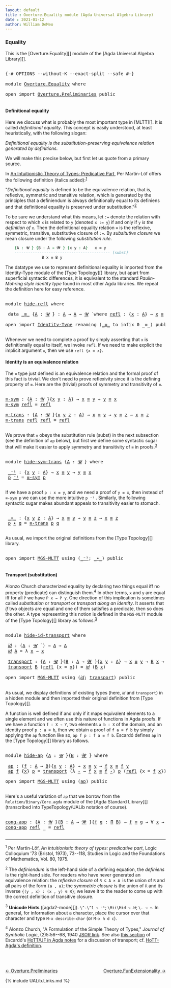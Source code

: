 ```yaml
---
layout: default
title : Overture.Equality module (Agda Universal Algebra Library)
date : 2021-01-12
author: William DeMeo
---
```


### <a id="equality">Equality</a>

This is the [Overture.Equality][] module of the [Agda Universal Algebra Library][].

<pre class="Agda">

<a id="266" class="Symbol">{-#</a> <a id="270" class="Keyword">OPTIONS</a> <a id="278" class="Pragma">--without-K</a> <a id="290" class="Pragma">--exact-split</a> <a id="304" class="Pragma">--safe</a> <a id="311" class="Symbol">#-}</a>

<a id="316" class="Keyword">module</a> <a id="323" href="Overture.Equality.html" class="Module">Overture.Equality</a> <a id="341" class="Keyword">where</a>

<a id="348" class="Keyword">open</a> <a id="353" class="Keyword">import</a> <a id="360" href="Overture.Preliminaries.html" class="Module">Overture.Preliminaries</a> <a id="383" class="Keyword">public</a>

</pre>

#### <a id="definitional-equality">Definitional equality</a>

Here we discuss what is probably the most important type in [MLTT][]. It is called *definitional equality*. This concept is easily understood, at least heuristically, with the following slogan:

*Definitional equality is the substitution-preserving equivalence relation generated by definitions.*

We will make this precise below, but first let us quote from a primary source.

In [An Intuitionistic Theory of Types: Predicative Part](https://www.sciencedirect.com/science/article/pii/S0049237X08719451), Per Martin-Löf offers the following definition (italics added):<sup>[1](Overture.Equality.html#fn1)</sup>

"*Definitional equality* is defined to be the equivalence relation, that is, reflexive, symmetric and transitive relation, which is generated by the principles that a definiendum is always definitionally equal to its definiens and that definitional equality is preserved under substitution."<sup>[2](Overture.Equality.html#fn2)

To be sure we understand what this means, let `:=` denote the relation with respect to which `x` is related to `y` (denoted `x := y`) if and only if `y` *is the definition of* `x`.  Then the definitional equality relation `≡` is the reflexive, symmetric, transitive, substitutive closure of `:=`. By *subsitutive closure* we mean closure under the following *substitution rule*.


```agda
    {A : 𝓤 ̇} {B : A → 𝓦 ̇} {x y : A}   x ≡ y
    ------------------------------------------ (subst)
                B x ≡ B y
```

The datatype we use to represent definitional equality is imported from the Identity-Type module of the [Type Topology][] library, but apart from superficial syntactic differences, it is equivalent to the standard *Paulin-Mohring style identity type* found in most other Agda libraries.  We repeat the definition here for easy reference.

<pre class="Agda">

<a id="2280" class="Keyword">module</a> <a id="hide-refl"></a><a id="2287" href="Overture.Equality.html#2287" class="Module">hide-refl</a> <a id="2297" class="Keyword">where</a>

 <a id="2305" class="Keyword">data</a> <a id="hide-refl._≡_"></a><a id="2310" href="Overture.Equality.html#2310" class="Datatype Operator">_≡_</a> <a id="2314" class="Symbol">{</a><a id="2315" href="Overture.Equality.html#2315" class="Bound">A</a> <a id="2317" class="Symbol">:</a> <a id="2319" href="Universes.html#260" class="Generalizable">𝓤</a> <a id="2321" href="Universes.html#403" class="Function Operator">̇</a><a id="2322" class="Symbol">}</a> <a id="2324" class="Symbol">:</a> <a id="2326" href="Overture.Equality.html#2315" class="Bound">A</a> <a id="2328" class="Symbol">→</a> <a id="2330" href="Overture.Equality.html#2315" class="Bound">A</a> <a id="2332" class="Symbol">→</a> <a id="2334" href="Overture.Equality.html#2319" class="Bound">𝓤</a> <a id="2336" href="Universes.html#403" class="Function Operator">̇</a> <a id="2338" class="Keyword">where</a> <a id="hide-refl._≡_.refl"></a><a id="2344" href="Overture.Equality.html#2344" class="InductiveConstructor">refl</a> <a id="2349" class="Symbol">:</a> <a id="2351" class="Symbol">{</a><a id="2352" href="Overture.Equality.html#2352" class="Bound">x</a> <a id="2354" class="Symbol">:</a> <a id="2356" href="Overture.Equality.html#2315" class="Bound">A</a><a id="2357" class="Symbol">}</a> <a id="2359" class="Symbol">→</a> <a id="2361" href="Overture.Equality.html#2352" class="Bound">x</a> <a id="2363" href="Overture.Equality.html#2310" class="Datatype Operator">≡</a> <a id="2365" href="Overture.Equality.html#2352" class="Bound">x</a>

<a id="2368" class="Keyword">open</a> <a id="2373" class="Keyword">import</a> <a id="2380" href="Identity-Type.html" class="Module">Identity-Type</a> <a id="2394" class="Keyword">renaming</a> <a id="2403" class="Symbol">(</a><a id="2404" href="Identity-Type.html#121" class="Datatype Operator">_≡_</a> <a id="2408" class="Symbol">to</a> <a id="2411" class="Keyword">infix</a> <a id="2417" class="Number">0</a> <a id="2419" class="Datatype Operator">_≡_</a><a id="2422" class="Symbol">)</a> <a id="2424" class="Keyword">public</a>

</pre>

Whenever we need to complete a proof by simply asserting that `x` is definitionally equal to itself, we invoke `refl`.  If we need to make explicit the implicit argument `x`, then we use `refl {x = x}`.



#### <a id="identity-is-an-equivalence-relation">Identity is an equivalence relation</a>

The `≡` type just defined is an equivalence relation and the formal proof of this fact is trivial. We don't need to prove reflexivity since it is the defining property of `≡`.  Here are the (trivial) proofs of symmetry and transitivity of `≡`.

<pre class="Agda">

<a id="≡-sym"></a><a id="2999" href="Overture.Equality.html#2999" class="Function">≡-sym</a> <a id="3005" class="Symbol">:</a> <a id="3007" class="Symbol">{</a><a id="3008" href="Overture.Equality.html#3008" class="Bound">A</a> <a id="3010" class="Symbol">:</a> <a id="3012" href="Universes.html#260" class="Generalizable">𝓤</a> <a id="3014" href="Universes.html#403" class="Function Operator">̇</a><a id="3015" class="Symbol">}{</a><a id="3017" href="Overture.Equality.html#3017" class="Bound">x</a> <a id="3019" href="Overture.Equality.html#3019" class="Bound">y</a> <a id="3021" class="Symbol">:</a> <a id="3023" href="Overture.Equality.html#3008" class="Bound">A</a><a id="3024" class="Symbol">}</a> <a id="3026" class="Symbol">→</a> <a id="3028" href="Overture.Equality.html#3017" class="Bound">x</a> <a id="3030" href="Overture.Equality.html#2419" class="Datatype Operator">≡</a> <a id="3032" href="Overture.Equality.html#3019" class="Bound">y</a> <a id="3034" class="Symbol">→</a> <a id="3036" href="Overture.Equality.html#3019" class="Bound">y</a> <a id="3038" href="Overture.Equality.html#2419" class="Datatype Operator">≡</a> <a id="3040" href="Overture.Equality.html#3017" class="Bound">x</a>
<a id="3042" href="Overture.Equality.html#2999" class="Function">≡-sym</a> <a id="3048" href="Identity-Type.html#162" class="InductiveConstructor">refl</a> <a id="3053" class="Symbol">=</a> <a id="3055" href="Identity-Type.html#162" class="InductiveConstructor">refl</a>

<a id="≡-trans"></a><a id="3061" href="Overture.Equality.html#3061" class="Function">≡-trans</a> <a id="3069" class="Symbol">:</a> <a id="3071" class="Symbol">{</a><a id="3072" href="Overture.Equality.html#3072" class="Bound">A</a> <a id="3074" class="Symbol">:</a> <a id="3076" href="Universes.html#260" class="Generalizable">𝓤</a> <a id="3078" href="Universes.html#403" class="Function Operator">̇</a><a id="3079" class="Symbol">}{</a><a id="3081" href="Overture.Equality.html#3081" class="Bound">x</a> <a id="3083" href="Overture.Equality.html#3083" class="Bound">y</a> <a id="3085" href="Overture.Equality.html#3085" class="Bound">z</a> <a id="3087" class="Symbol">:</a> <a id="3089" href="Overture.Equality.html#3072" class="Bound">A</a><a id="3090" class="Symbol">}</a> <a id="3092" class="Symbol">→</a> <a id="3094" href="Overture.Equality.html#3081" class="Bound">x</a> <a id="3096" href="Overture.Equality.html#2419" class="Datatype Operator">≡</a> <a id="3098" href="Overture.Equality.html#3083" class="Bound">y</a> <a id="3100" class="Symbol">→</a> <a id="3102" href="Overture.Equality.html#3083" class="Bound">y</a> <a id="3104" href="Overture.Equality.html#2419" class="Datatype Operator">≡</a> <a id="3106" href="Overture.Equality.html#3085" class="Bound">z</a> <a id="3108" class="Symbol">→</a> <a id="3110" href="Overture.Equality.html#3081" class="Bound">x</a> <a id="3112" href="Overture.Equality.html#2419" class="Datatype Operator">≡</a> <a id="3114" href="Overture.Equality.html#3085" class="Bound">z</a>
<a id="3116" href="Overture.Equality.html#3061" class="Function">≡-trans</a> <a id="3124" href="Identity-Type.html#162" class="InductiveConstructor">refl</a> <a id="3129" href="Identity-Type.html#162" class="InductiveConstructor">refl</a> <a id="3134" class="Symbol">=</a> <a id="3136" href="Identity-Type.html#162" class="InductiveConstructor">refl</a>

</pre>

We prove that `≡` obeys the substitution rule (subst) in the next subsection (see the definition of `ap` below), but first we define some syntactic sugar that will make it easier to apply symmetry and transitivity of `≡` in proofs.<sup>[3](Overture.Equality.html#fn3)</sup>

<pre class="Agda">

<a id="3443" class="Keyword">module</a> <a id="hide-sym-trans"></a><a id="3450" href="Overture.Equality.html#3450" class="Module">hide-sym-trans</a> <a id="3465" class="Symbol">{</a><a id="3466" href="Overture.Equality.html#3466" class="Bound">A</a> <a id="3468" class="Symbol">:</a> <a id="3470" href="Universes.html#260" class="Generalizable">𝓤</a> <a id="3472" href="Universes.html#403" class="Function Operator">̇</a><a id="3473" class="Symbol">}</a> <a id="3475" class="Keyword">where</a>

 <a id="hide-sym-trans._⁻¹"></a><a id="3483" href="Overture.Equality.html#3483" class="Function Operator">_⁻¹</a> <a id="3487" class="Symbol">:</a> <a id="3489" class="Symbol">{</a><a id="3490" href="Overture.Equality.html#3490" class="Bound">x</a> <a id="3492" href="Overture.Equality.html#3492" class="Bound">y</a> <a id="3494" class="Symbol">:</a> <a id="3496" href="Overture.Equality.html#3466" class="Bound">A</a><a id="3497" class="Symbol">}</a> <a id="3499" class="Symbol">→</a> <a id="3501" href="Overture.Equality.html#3490" class="Bound">x</a> <a id="3503" href="Overture.Equality.html#2419" class="Datatype Operator">≡</a> <a id="3505" href="Overture.Equality.html#3492" class="Bound">y</a> <a id="3507" class="Symbol">→</a> <a id="3509" href="Overture.Equality.html#3492" class="Bound">y</a> <a id="3511" href="Overture.Equality.html#2419" class="Datatype Operator">≡</a> <a id="3513" href="Overture.Equality.html#3490" class="Bound">x</a>
 <a id="3516" href="Overture.Equality.html#3516" class="Bound">p</a> <a id="3518" href="Overture.Equality.html#3483" class="Function Operator">⁻¹</a> <a id="3521" class="Symbol">=</a> <a id="3523" href="Overture.Equality.html#2999" class="Function">≡-sym</a> <a id="3529" href="Overture.Equality.html#3516" class="Bound">p</a>

</pre>

If we have a proof `p : x ≡ y`, and we need a proof of `y ≡ x`, then instead of `≡-sym p` we can use the more intuitive `p ⁻¹` . Similarly, the following syntactic sugar makes abundant appeals to transitivity easier to stomach.

<pre class="Agda">

 <a id="hide-sym-trans._∙_"></a><a id="3788" href="Overture.Equality.html#3788" class="Function Operator">_∙_</a> <a id="3792" class="Symbol">:</a> <a id="3794" class="Symbol">{</a><a id="3795" href="Overture.Equality.html#3795" class="Bound">x</a> <a id="3797" href="Overture.Equality.html#3797" class="Bound">y</a> <a id="3799" href="Overture.Equality.html#3799" class="Bound">z</a> <a id="3801" class="Symbol">:</a> <a id="3803" href="Overture.Equality.html#3466" class="Bound">A</a><a id="3804" class="Symbol">}</a> <a id="3806" class="Symbol">→</a> <a id="3808" href="Overture.Equality.html#3795" class="Bound">x</a> <a id="3810" href="Overture.Equality.html#2419" class="Datatype Operator">≡</a> <a id="3812" href="Overture.Equality.html#3797" class="Bound">y</a> <a id="3814" class="Symbol">→</a> <a id="3816" href="Overture.Equality.html#3797" class="Bound">y</a> <a id="3818" href="Overture.Equality.html#2419" class="Datatype Operator">≡</a> <a id="3820" href="Overture.Equality.html#3799" class="Bound">z</a> <a id="3822" class="Symbol">→</a> <a id="3824" href="Overture.Equality.html#3795" class="Bound">x</a> <a id="3826" href="Overture.Equality.html#2419" class="Datatype Operator">≡</a> <a id="3828" href="Overture.Equality.html#3799" class="Bound">z</a>
 <a id="3831" href="Overture.Equality.html#3831" class="Bound">p</a> <a id="3833" href="Overture.Equality.html#3788" class="Function Operator">∙</a> <a id="3835" href="Overture.Equality.html#3835" class="Bound">q</a> <a id="3837" class="Symbol">=</a> <a id="3839" href="Overture.Equality.html#3061" class="Function">≡-trans</a> <a id="3847" href="Overture.Equality.html#3831" class="Bound">p</a> <a id="3849" href="Overture.Equality.html#3835" class="Bound">q</a>

</pre>

As usual, we import the original definitions from the [Type Topology][] library.

<pre class="Agda">

<a id="3960" class="Keyword">open</a> <a id="3965" class="Keyword">import</a> <a id="3972" href="MGS-MLTT.html" class="Module">MGS-MLTT</a> <a id="3981" class="Keyword">using</a> <a id="3987" class="Symbol">(</a><a id="3988" href="MGS-MLTT.html#6125" class="Function Operator">_⁻¹</a><a id="3991" class="Symbol">;</a> <a id="3993" href="MGS-MLTT.html#5910" class="Function Operator">_∙_</a><a id="3996" class="Symbol">)</a> <a id="3998" class="Keyword">public</a>

</pre>

#### <a id="transport">Transport (substitution)</a>

Alonzo Church characterized equality by declaring two things equal iff no property (predicate) can distinguish them.<sup>[4](Overture.Equality.html#fn4)</sup>  In other terms, `x` and `y` are equal iff for all `P` we have `P x → P y`.  One direction of this implication is sometimes called *substitution* or *transport* or *transport along an identity*.  It asserts that *if* two objects are equal and one of them satisfies a predicate, then so does the other. A type representing this notion is defined in the `MGS-MLTT` module of the [Type Topology][] library as follows.<sup>[3](Preliminaries.Equality.html#fn3)</sup>

<pre class="Agda">

<a id="4707" class="Keyword">module</a> <a id="hide-id-transport"></a><a id="4714" href="Overture.Equality.html#4714" class="Module">hide-id-transport</a> <a id="4732" class="Keyword">where</a>

 <a id="hide-id-transport.𝑖𝑑"></a><a id="4740" href="Overture.Equality.html#4740" class="Function">𝑖𝑑</a> <a id="4743" class="Symbol">:</a> <a id="4745" class="Symbol">(</a><a id="4746" href="Overture.Equality.html#4746" class="Bound">A</a> <a id="4748" class="Symbol">:</a> <a id="4750" href="Universes.html#260" class="Generalizable">𝓤</a> <a id="4752" href="Universes.html#403" class="Function Operator">̇</a> <a id="4754" class="Symbol">)</a> <a id="4756" class="Symbol">→</a> <a id="4758" href="Overture.Equality.html#4746" class="Bound">A</a> <a id="4760" class="Symbol">→</a> <a id="4762" href="Overture.Equality.html#4746" class="Bound">A</a>
 <a id="4765" href="Overture.Equality.html#4740" class="Function">𝑖𝑑</a> <a id="4768" href="Overture.Equality.html#4768" class="Bound">A</a> <a id="4770" class="Symbol">=</a> <a id="4772" class="Symbol">λ</a> <a id="4774" href="Overture.Equality.html#4774" class="Bound">x</a> <a id="4776" class="Symbol">→</a> <a id="4778" href="Overture.Equality.html#4774" class="Bound">x</a>

 <a id="hide-id-transport.transport"></a><a id="4782" href="Overture.Equality.html#4782" class="Function">transport</a> <a id="4792" class="Symbol">:</a> <a id="4794" class="Symbol">{</a><a id="4795" href="Overture.Equality.html#4795" class="Bound">A</a> <a id="4797" class="Symbol">:</a> <a id="4799" href="Universes.html#260" class="Generalizable">𝓤</a> <a id="4801" href="Universes.html#403" class="Function Operator">̇</a><a id="4802" class="Symbol">}(</a><a id="4804" href="Overture.Equality.html#4804" class="Bound">B</a> <a id="4806" class="Symbol">:</a> <a id="4808" href="Overture.Equality.html#4795" class="Bound">A</a> <a id="4810" class="Symbol">→</a> <a id="4812" href="Universes.html#264" class="Generalizable">𝓦</a> <a id="4814" href="Universes.html#403" class="Function Operator">̇</a><a id="4815" class="Symbol">){</a><a id="4817" href="Overture.Equality.html#4817" class="Bound">x</a> <a id="4819" href="Overture.Equality.html#4819" class="Bound">y</a> <a id="4821" class="Symbol">:</a> <a id="4823" href="Overture.Equality.html#4795" class="Bound">A</a><a id="4824" class="Symbol">}</a> <a id="4826" class="Symbol">→</a> <a id="4828" href="Overture.Equality.html#4817" class="Bound">x</a> <a id="4830" href="Overture.Equality.html#2419" class="Datatype Operator">≡</a> <a id="4832" href="Overture.Equality.html#4819" class="Bound">y</a> <a id="4834" class="Symbol">→</a> <a id="4836" href="Overture.Equality.html#4804" class="Bound">B</a> <a id="4838" href="Overture.Equality.html#4817" class="Bound">x</a> <a id="4840" class="Symbol">→</a> <a id="4842" href="Overture.Equality.html#4804" class="Bound">B</a> <a id="4844" href="Overture.Equality.html#4819" class="Bound">y</a>
 <a id="4847" href="Overture.Equality.html#4782" class="Function">transport</a> <a id="4857" href="Overture.Equality.html#4857" class="Bound">B</a> <a id="4859" class="Symbol">(</a><a id="4860" href="Identity-Type.html#162" class="InductiveConstructor">refl</a> <a id="4865" class="Symbol">{</a><a id="4866" class="Argument">x</a> <a id="4868" class="Symbol">=</a> <a id="4870" href="Overture.Equality.html#4870" class="Bound">x</a><a id="4871" class="Symbol">})</a> <a id="4874" class="Symbol">=</a> <a id="4876" href="Overture.Equality.html#4740" class="Function">𝑖𝑑</a> <a id="4879" class="Symbol">(</a><a id="4880" href="Overture.Equality.html#4857" class="Bound">B</a> <a id="4882" href="Overture.Equality.html#4870" class="Bound">x</a><a id="4883" class="Symbol">)</a>

<a id="4886" class="Keyword">open</a> <a id="4891" class="Keyword">import</a> <a id="4898" href="MGS-MLTT.html" class="Module">MGS-MLTT</a> <a id="4907" class="Keyword">using</a> <a id="4913" class="Symbol">(</a><a id="4914" href="MGS-MLTT.html#3778" class="Function">𝑖𝑑</a><a id="4916" class="Symbol">;</a> <a id="4918" href="MGS-MLTT.html#4946" class="Function">transport</a><a id="4927" class="Symbol">)</a> <a id="4929" class="Keyword">public</a>

</pre>

As usual, we display definitions of existing types (here, `𝑖𝑑` and `transport`) in a hidden module and then imported their original definition from [Type Topology][].

A function is well defined if and only if it maps equivalent elements to a single element and we often use this nature of functions in Agda proofs.  If we have a function `f : X → Y`, two elements `a b : X` of the domain, and an identity proof `p : a ≡ b`, then we obtain a proof of `f a ≡ f b` by simply applying the `ap` function like so, `ap f p : f a ≡ f b`. Escardó defines `ap` in the [Type Topology][] library as follows.

<pre class="Agda">

<a id="5561" class="Keyword">module</a> <a id="hide-ap"></a><a id="5568" href="Overture.Equality.html#5568" class="Module">hide-ap</a> <a id="5576" class="Symbol">{</a><a id="5577" href="Overture.Equality.html#5577" class="Bound">A</a> <a id="5579" class="Symbol">:</a> <a id="5581" href="Universes.html#260" class="Generalizable">𝓤</a> <a id="5583" href="Universes.html#403" class="Function Operator">̇</a><a id="5584" class="Symbol">}{</a><a id="5586" href="Overture.Equality.html#5586" class="Bound">B</a> <a id="5588" class="Symbol">:</a> <a id="5590" href="Universes.html#264" class="Generalizable">𝓦</a> <a id="5592" href="Universes.html#403" class="Function Operator">̇</a><a id="5593" class="Symbol">}</a> <a id="5595" class="Keyword">where</a>

 <a id="hide-ap.ap"></a><a id="5603" href="Overture.Equality.html#5603" class="Function">ap</a> <a id="5606" class="Symbol">:</a> <a id="5608" class="Symbol">(</a><a id="5609" href="Overture.Equality.html#5609" class="Bound">f</a> <a id="5611" class="Symbol">:</a> <a id="5613" href="Overture.Equality.html#5577" class="Bound">A</a> <a id="5615" class="Symbol">→</a> <a id="5617" href="Overture.Equality.html#5586" class="Bound">B</a><a id="5618" class="Symbol">){</a><a id="5620" href="Overture.Equality.html#5620" class="Bound">x</a> <a id="5622" href="Overture.Equality.html#5622" class="Bound">y</a> <a id="5624" class="Symbol">:</a> <a id="5626" href="Overture.Equality.html#5577" class="Bound">A</a><a id="5627" class="Symbol">}</a> <a id="5629" class="Symbol">→</a> <a id="5631" href="Overture.Equality.html#5620" class="Bound">x</a> <a id="5633" href="Overture.Equality.html#2419" class="Datatype Operator">≡</a> <a id="5635" href="Overture.Equality.html#5622" class="Bound">y</a> <a id="5637" class="Symbol">→</a> <a id="5639" href="Overture.Equality.html#5609" class="Bound">f</a> <a id="5641" href="Overture.Equality.html#5620" class="Bound">x</a> <a id="5643" href="Overture.Equality.html#2419" class="Datatype Operator">≡</a> <a id="5645" href="Overture.Equality.html#5609" class="Bound">f</a> <a id="5647" href="Overture.Equality.html#5622" class="Bound">y</a>
 <a id="5650" href="Overture.Equality.html#5603" class="Function">ap</a> <a id="5653" href="Overture.Equality.html#5653" class="Bound">f</a> <a id="5655" class="Symbol">{</a><a id="5656" href="Overture.Equality.html#5656" class="Bound">x</a><a id="5657" class="Symbol">}</a> <a id="5659" href="Overture.Equality.html#5659" class="Bound">p</a> <a id="5661" class="Symbol">=</a> <a id="5663" href="MGS-MLTT.html#4946" class="Function">transport</a> <a id="5673" class="Symbol">(λ</a> <a id="5676" href="Overture.Equality.html#5676" class="Bound">-</a> <a id="5678" class="Symbol">→</a> <a id="5680" href="Overture.Equality.html#5653" class="Bound">f</a> <a id="5682" href="Overture.Equality.html#5656" class="Bound">x</a> <a id="5684" href="Overture.Equality.html#2419" class="Datatype Operator">≡</a> <a id="5686" href="Overture.Equality.html#5653" class="Bound">f</a> <a id="5688" href="Overture.Equality.html#5676" class="Bound">-</a><a id="5689" class="Symbol">)</a> <a id="5691" href="Overture.Equality.html#5659" class="Bound">p</a> <a id="5693" class="Symbol">(</a><a id="5694" href="Identity-Type.html#162" class="InductiveConstructor">refl</a> <a id="5699" class="Symbol">{</a><a id="5700" class="Argument">x</a> <a id="5702" class="Symbol">=</a> <a id="5704" href="Overture.Equality.html#5653" class="Bound">f</a> <a id="5706" href="Overture.Equality.html#5656" class="Bound">x</a><a id="5707" class="Symbol">})</a>

<a id="5711" class="Keyword">open</a> <a id="5716" class="Keyword">import</a> <a id="5723" href="MGS-MLTT.html" class="Module">MGS-MLTT</a> <a id="5732" class="Keyword">using</a> <a id="5738" class="Symbol">(</a><a id="5739" href="MGS-MLTT.html#6613" class="Function">ap</a><a id="5741" class="Symbol">)</a> <a id="5743" class="Keyword">public</a>

</pre>

Here's a useful variation of `ap` that we borrow from the `Relation/Binary/Core.agda` module of the [Agda Standard Library][] (transcribed into TypeTopology/UALib notation of course).

<pre class="Agda">

<a id="cong-app"></a><a id="5962" href="Overture.Equality.html#5962" class="Function">cong-app</a> <a id="5971" class="Symbol">:</a> <a id="5973" class="Symbol">{</a><a id="5974" href="Overture.Equality.html#5974" class="Bound">A</a> <a id="5976" class="Symbol">:</a> <a id="5978" href="Universes.html#260" class="Generalizable">𝓤</a> <a id="5980" href="Universes.html#403" class="Function Operator">̇</a><a id="5981" class="Symbol">}{</a><a id="5983" href="Overture.Equality.html#5983" class="Bound">B</a> <a id="5985" class="Symbol">:</a> <a id="5987" href="Overture.Equality.html#5974" class="Bound">A</a> <a id="5989" class="Symbol">→</a> <a id="5991" href="Universes.html#264" class="Generalizable">𝓦</a> <a id="5993" href="Universes.html#403" class="Function Operator">̇</a><a id="5994" class="Symbol">}{</a><a id="5996" href="Overture.Equality.html#5996" class="Bound">f</a> <a id="5998" href="Overture.Equality.html#5998" class="Bound">g</a> <a id="6000" class="Symbol">:</a> <a id="6002" href="MGS-MLTT.html#3562" class="Function">Π</a> <a id="6004" href="Overture.Equality.html#5983" class="Bound">B</a><a id="6005" class="Symbol">}</a> <a id="6007" class="Symbol">→</a> <a id="6009" href="Overture.Equality.html#5996" class="Bound">f</a> <a id="6011" href="Overture.Equality.html#2419" class="Datatype Operator">≡</a> <a id="6013" href="Overture.Equality.html#5998" class="Bound">g</a> <a id="6015" class="Symbol">→</a> <a id="6017" class="Symbol">∀</a> <a id="6019" href="Overture.Equality.html#6019" class="Bound">x</a> <a id="6021" class="Symbol">→</a> <a id="6023" href="Overture.Equality.html#5996" class="Bound">f</a> <a id="6025" href="Overture.Equality.html#6019" class="Bound">x</a> <a id="6027" href="Overture.Equality.html#2419" class="Datatype Operator">≡</a> <a id="6029" href="Overture.Equality.html#5998" class="Bound">g</a> <a id="6031" href="Overture.Equality.html#6019" class="Bound">x</a>
<a id="6033" href="Overture.Equality.html#5962" class="Function">cong-app</a> <a id="6042" href="Identity-Type.html#162" class="InductiveConstructor">refl</a> <a id="6047" class="Symbol">_</a> <a id="6049" class="Symbol">=</a> <a id="6051" href="Identity-Type.html#162" class="InductiveConstructor">refl</a>

</pre>





-------------------------------------


<sup>1</sup><span class="footnote" id="fn1"> Per Martin-Löf, *An intuitionistic theory of types: predicative part*, Logic Colloquium '73 (Bristol, 1973), 73--118, Studies in Logic and the Foundations of Mathematics, Vol. 80, 1975.</span>

<sup>2</sup><span class="footnote" id="fn2"> The *definiendum* is the left-hand side of a defining equation, the *definiens* is the right-hand side. For readers who have never generated an equivalence relation: the *reflexive closure* of `R ⊆ A × A `is the union of `R` and all pairs of the form `(a , a)`; the *symmetric closure* is the union of `R` and its inverse `{(y , x) : (x , y) ∈ R}`; we leave it to the reader to come up with the correct definition of transitive closure.</span>

<sup>3</sup><span class="footnote" id="fn3"> **Unicode Hints** ([agda2-mode][]). `\^-\^1 ↝ ⁻¹`; `\Mii\Mid ↝ 𝑖𝑑`; `\. ↝ ∙`. In general, for information about a character, place the cursor over that character and type `M-x describe-char` (or `M-x h d c`).</span>



<sup>4</sup><span class="footnote" id="fn4"> Alonzo Church, "A Formulation of the Simple Theory of Types," *Journal of Symbolic Logic*, (2)5:56--68, 1940 [JSOR link](http://www.jstor.org/stable/2266170). See also [this section](https://www.cs.bham.ac.uk/~mhe/HoTT-UF-in-Agda-Lecture-Notes/HoTT-UF-Agda.html#70309) of Escardó's [HoTT/UF in Agda notes](https://www.cs.bham.ac.uk/~mhe/HoTT-UF-in-Agda-Lecture-Notes/HoTT-UF-Agda.html) for a discussion of transport; cf. [HoTT-Agda's definition](https://github.com/HoTT/HoTT-Agda/blob/master/core/lib/Base.agda).</span>

<br>
<br>

[← Overture.Preliminaries ](Overture.Preliminaries.html)
<span style="float:right;">[Overture.FunExtensionality →](Overture.FunExtensionality.html)</span>

{% include UALib.Links.md %}


